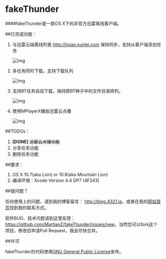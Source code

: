 fakeThunder
===========

####fakeThunder是一款OS X下的非官方迅雷离线客户端。


##已完成功能：

1. 与迅雷云端离线列表 http://lixian.xunlei.com 保持同步，支持从客户端添加任务

	![img](http://ww2.sinaimg.cn/large/a6131aedjw1dv75pzu9f8j.jpg)

2. 多任务同时下载，支持下载队列

	![img](http://ww1.sinaimg.cn/large/a6131aedjw1dv75sui5jbj.jpg)
	
3. 支持BT任务自动下载，保持原BT种子中的文件目录排列。

	![img](http://ww2.sinaimg.cn/large/a6131aedjw1dv75tmsxe5j.jpg)

4. 使用MPlayerX播放迅雷云点播

	![img](http://ww2.sinaimg.cn/large/a6131aedjw1dv7anjhyqvj.jpg)

##TODOs：

1. **[DONE]** ~~迅雷云点播功能~~
2. 分享任务功能
3. 删除任务功能

##要求：

1. OS X 10.7(aka Lion) or 10.8(aka Mountain Lion)
2. 编译环境：Xcode Version 4.4 DP7 (4F243)

##提问题？

任何使用上的问题，请到我的博客留言： <http://blog.4321.la>，或者在我的[网站首页](http://martianz.cn)找到我的联系方式。

软件BUG、技术问题请到这里反馈：<https://github.com/MartianZ/fakeThunder/issues/new>，当然您可以fork这个项目，修改后申请Pull Request，我会尽快合并。



##许可

fakeThunder的代码使用[GNU General Public License](http://www.gnu.org/licenses/gpl.html)发布。
